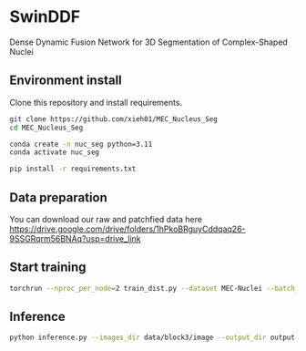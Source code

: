 # SwinDDF
Dense Dynamic Fusion Network for 3D Segmentation of Complex-Shaped Nuclei

## Environment install
Clone this repository and install requirements.

```bash
git clone https://github.com/xieh01/MEC_Nucleus_Seg
cd MEC_Nucleus_Seg

conda create -n nuc_seg python=3.11
conda activate nuc_seg

pip install -r requirements.txt
```

## Data preparation
You can download our raw and patchfied data here https://drive.google.com/drive/folders/1hPkoBRguyCddqaq26-9SSGRqrm56BNAq?usp=drive_link

## Start training
```bash
torchrun --nproc_per_node=2 train_dist.py --dataset MEC-Nuclei --batch_size 1 --lr 0.0007 --dice 0.5 --ce 0.5 --epochs 500 --model SwinDFF --save_dir /output --save_ckpt
```
## Inference
```bash
python inference.py --images_dir data/block3/image --output_dir output --output_fname block3_seg.h5
```